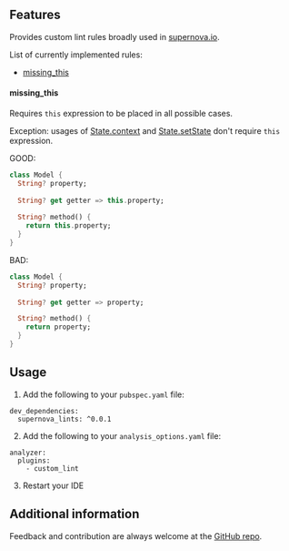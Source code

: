 <!-- 
This README describes the package. If you publish this package to pub.dev,
this README's contents appear on the landing page for your package.

For information about how to write a good package README, see the guide for
[writing package pages](https://dart.dev/guides/libraries/writing-package-pages). 

For general information about developing packages, see the Dart guide for
[creating packages](https://dart.dev/guides/libraries/create-library-packages)
and the Flutter guide for
[developing packages and plugins](https://flutter.dev/developing-packages). 
-->

## Features

Provides custom lint rules broadly used in [supernova.io](https://supernova.io/).

List of currently implemented rules:

- [missing_this](#missing_this)

#### missing_this

Requires `this` expression to be placed in all possible cases.

Exception: usages of [State.context](https://api.flutter.dev/flutter/widgets/State/context.html) and [State.setState](https://api.flutter.dev/flutter/widgets/State/setState.html) don't require `this` expression.

GOOD:

```dart
class Model {
  String? property;
  
  String? get getter => this.property;
  
  String? method() {
    return this.property;  
  }
}
```

BAD:

```dart
class Model {
  String? property;
  
  String? get getter => property;

  String? method() {
    return property;
  }
}
```

## Usage

1. Add the following to your `pubspec.yaml` file:

```
dev_dependencies:
  supernova_lints: ^0.0.1
```

2. Add the following to your `analysis_options.yaml` file:

```
analyzer:
  plugins:
    - custom_lint
```

3. Restart your IDE

## Additional information

Feedback and contribution are always welcome at the [GitHub repo](https://github.com/Supernova-Studio/supernova-lints).
